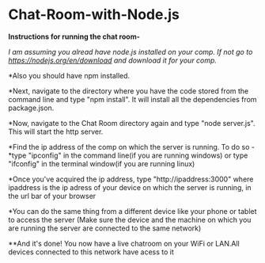# Chat-Room-with-Node.js

**Instructions for running the chat room-**

*I am assuming you alread have node.js installed on your comp. If not go to https://nodejs.org/en/download and download it for your comp.*

*Also you should have npm installed.

*Next, navigate to the directory where you have the code stored from the command line and type "npm install". It will install all the dependencies from package.json. 

*Now, navigate to the Chat Room directory again and type "node server.js". This will start the http server.

*Find the ip address of the comp on which the server is running. To do so -
  *type "ipconfig" in the command line(if you are running windows) or type "ifconfig" in the terminal window(if you are running    linux)

*Once you've acquired the ip address, type "http://ipaddress:3000" where ipaddress is the ip adress of your device on which the server is running, in the url bar of your browser

*You can do the same thing from a different device like your phone or tablet to access the server (Make sure the device and the   machine on which you are running the server are connected to the same network)

**And it's done! You now have a live chatroom on your WiFi or LAN.All devices connected to this network have acess to it
 
